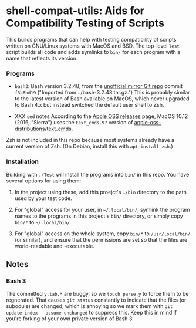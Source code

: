shell-compat-utils: Aids for Compatibility Testing of Scripts
==============================================================

This builds programs that can help with testing compatibility of scripts
written on GNU/Linux systems with MacOS and BSD. The top-level `Test`
script builds all code and adds symlinks to `bin/` for each program with a
name that reflects its version.

### Programs

- `bash3`: Bash version 3.2.48, from the [unofficial mirror Git
  repo][bash-un] commit `f3b6bd19` ("Imported from ../bash-3.2.48.tar.gz.")
  This is probably similar to the latest version of Bash available on
  MacOS, which never upgraded to Bash 4.x but instead switched the default
  user shell to Zsh.

- XXX `sed` notes
  According to the [Apple OSS releases][aossrel] page, MacOS 10.12 (2016,
  "Sierra") uses the `text_cmds-97` version of
  [apple-oss-distributions/text_cmds][text_cmds].

Zsh is not included in this repo because most systems already have a
current version of Zsh. (On Debian, install this with `apt install zsh`.)

### Installation

Building with `./Test` will install the programs into `bin/` in this
repo. You have several options for using them:

1. In the project using these, add this proejct's `…/bin` directory to the
   path used by your test code.

2. For "global" access for your user, in `~/.local/bin/`, symlink the
   program names to the programs in this project's `bin/` directory, or
   simply copy `bin/*` to `~/.local/bin/`.

3. For "global" access on the whole system, copy `bin/*` to
   `/usr/local/bin/` (or similar), and ensure that the permissions are set
   so that the files are world-readable and -executable.

Notes
-----

### Bash 3

The committed `y.tab.*` are buggy, so we `touch parse.y` to force them
to be regnerated. That causes `git status` constantly to indicate that
the files (or subodule) are changed, which is annoying so we mark them
with `git update-index --assume-unchanged` to suppress this. Keep this
in mind if you're forking of your own private version of Bash 3.



<!-------------------------------------------------------------------->
[aossrel]: https://opensource.apple.com/releases/
[bash-un]: https://github.com/bminor/bash.git
[text_cmds]: https://github.com/apple-oss-distributions/text_cmds/tree/text_cmds-97

